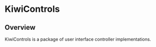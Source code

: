 KiwiControls
============

Overview
--------
KiwiControls is a package of user interface controller implementations.

